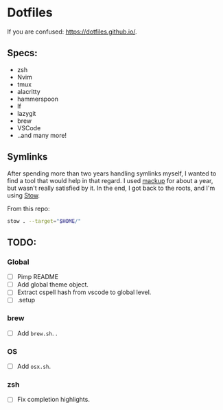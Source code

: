 # Dotfiles

If you are confused: https://dotfiles.github.io/.

## Specs:

- zsh
- Nvim
- tmux
- alacritty
- hammerspoon
- lf
- lazygit
- brew
- VSCode
- ..and many more!

## Symlinks

After spending more than two years handling symlinks myself, I wanted to find a tool that would help in that regard. I used [mackup](https://github.com/lra/mackup) for about a year, but wasn't really satisfied by it.
In the end, I got back to the roots, and I'm using [Stow](https://www.gnu.org/software/stow/).

From this repo:

```sh
stow . --target="$HOME/"
```

## TODO:

### Global

- [ ] Pimp README
- [ ] Add global theme object.
- [ ] Extract cspell hash from vscode to global level.
- [ ] .setup

### brew

- [ ] Add `brew.sh`. <!-- Install brew, then Brewfile. -->.

### OS

- [ ] Add `osx.sh`. <!-- Dock, shortcuts, etc. -->

### zsh

- [ ] Fix completion highlights. <!-- options displayed when pressing tab -->
